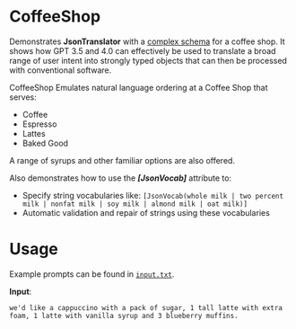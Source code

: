 # CoffeeShop
Demonstrates **JsonTranslator** with a [complex schema](CoffeeShopSchema.cs) for a coffee shop. It shows how GPT 3.5 and 4.0 can effectively be used to translate a broad range of user intent into strongly typed objects that can then be processed with conventional software.

CoffeeShop Emulates natural language ordering at a Coffee Shop that serves:
- Coffee
- Espresso
- Lattes
- Baked Good

A range of syrups and other familiar options are also offered. 

Also demonstrates how to use the ***[JsonVocab]*** attribute to:
* Specify string vocabularies like:
  ```[JsonVocab(whole milk | two percent milk | nonfat milk | soy milk | almond milk | oat milk)]```
* Automatic validation and repair of strings using these vocabularies

# Usage

Example prompts can be found in [`input.txt`](input.txt).

**Input**:

```
we'd like a cappuccino with a pack of sugar, 1 tall latte with extra foam, 1 latte with vanilla syrup and 3 blueberry muffins.
```
